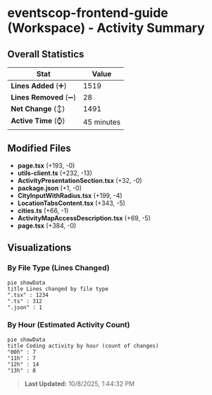 # eventscop-frontend-guide (Workspace) - Activity Summary 

## Overall Statistics

| Stat                   | Value                                                             |
| ---------------------- | ----------------------------------------------------------------- |
| **Lines Added** (➕)   | 1519                                          |
| **Lines Removed** (➖) | 28                                        |
| **Net Change** (↕)    | 1491                |
| **Active Time** (⌚)   | 45 minutes |


## Modified Files
- **page.tsx** (+193, -0)
- **utils-client.ts** (+232, -13)
- **ActivityPresentationSection.tsx** (+32, -0)
- **package.json** (+1, -0)
- **CityInputWithRadius.tsx** (+199, -4)
- **LocationTabsContent.tsx** (+343, -5)
- **cities.ts** (+66, -1)
- **ActivityMapAccessDescription.tsx** (+69, -5)
- **page.tsx** (+384, -0)

## Visualizations

### By File Type (Lines Changed)

```mermaid
pie showData
title Lines changed by file type
".tsx" : 1234
".ts" : 312
".json" : 1
```

### By Hour (Estimated Activity Count)

```mermaid
pie showData
title Coding activity by hour (count of changes)
"00h" : 7
"11h" : 7
"12h" : 14
"13h" : 8
```


> **Last Updated:** 10/8/2025, 1:44:32 PM